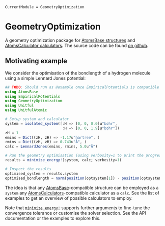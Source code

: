 ```@meta
CurrentModule = GeometryOptimization
```

# GeometryOptimization

A geometry optimization package for
[AtomsBase structures](https://github.com/JuliaMolSim/AtomsBase.jl)
and [AtomsCalculator calculators](https://github.com/JuliaMolSim/AtomsCalculators.jl).
The source code can be found [on github](https://github.com/JuliaMolSim/GeometryOptimization.jl).

## Motivating example

We consider the optimisation of the bondlength of a hydrogen
molecule using a simple Lennard Jones potential:

```julia
## TODO: Should run as @example once EmpiricalPotentials is compatible
using AtomsBase
using EmpiricalPotentials
using GeometryOptimization
using Unitful
using UnitfulAtomic

# Setup system and calculator
system = isolated_system([:H => [0, 0, 0.0]u"bohr",
                          :H => [0, 0, 1.9]u"bohr"])
zH = 1
emins = Dict((zH, zH) => -1.17u"hartree", )
rmins = Dict((zH, zH) => 0.743u"Å", )
calc = LennardJones(emins, rmins, 5.0u"Å")

# Run the geometry optimisation (using verbosity=1 to print the progress)
results = minimize_energy!(system, calc; verbosity=1)

# Inspect the results
optimised_system = results.system
optimised_bondlength = norm(position(optsystem[1]) - position(optsystem[2]))
```

The idea is that
any [AtomsBase](https://github.com/JuliaMolSim/AtomsBase.jl)-compatible
structure can be employed as a `system`
any [AtomsCalculators](https://github.com/JuliaMolSim/AtomsCalculators.jl)-compatible
calculator as a `calc`. See the list of examples to get an overview of possible
calculators to employ.

Note that [`minimize_energy!`](@ref) supports further arguments to fine-tune the
convergence tolerance or customise the solver selection.
See the API documentation or the examples to explore this.
